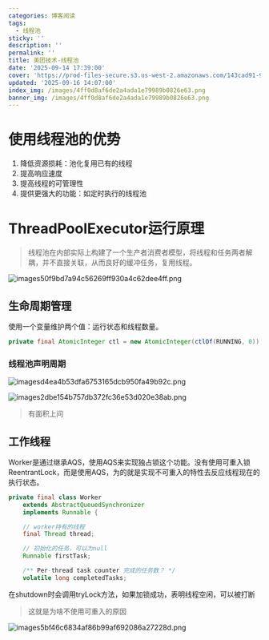 ```yaml
---
categories: 博客阅读
tags:
  - 线程池
sticky: ''
description: ''
permalink: ''
title: 美团技术-线程池
date: '2025-09-14 17:39:00'
cover: 'https://prod-files-secure.s3.us-west-2.amazonaws.com/143cad91-961b-48b0-82dc-78fbb6eb5abe/a83b1a79-4a73-4c27-a521-55adc5566c85/wallhaven-5g1pr3.png?X-Amz-Algorithm=AWS4-HMAC-SHA256&X-Amz-Content-Sha256=UNSIGNED-PAYLOAD&X-Amz-Credential=ASIAZI2LB466UYZZBE2U%2F20250919%2Fus-west-2%2Fs3%2Faws4_request&X-Amz-Date=20250919T040046Z&X-Amz-Expires=3600&X-Amz-Security-Token=IQoJb3JpZ2luX2VjEE8aCXVzLXdlc3QtMiJHMEUCIQDorLTKu8oMQeN3LDhfA79K5IugEN9gnG7Y7v4qEmnvhAIgNrcF06huSbHB%2FboIfMSs%2FN3zj%2BauapWfLh3b5Rh5IsAqiAQIyP%2F%2F%2F%2F%2F%2F%2F%2F%2F%2FARAAGgw2Mzc0MjMxODM4MDUiDOKplGqnq%2FT0oYsO3yrcA%2BrXnEDl5l%2BDXQLmwQrcwBNA0xQSuSIGWzGaAaWHiThCJOi1ypYzP7cQutJlCLe%2BqKLkDkG%2BaYpmojqGhEqBBIc2j19a4G4tkTC7nyiu8FT6q6jCYJdid5Ow5UawtxGwZUy%2BlHJ%2BwzTlOfczgvHyaEAZEUKMAOI3Zpx%2F1jVZ1ov5bV8a3UEMLh8xj1IdGqdc1Bmpug1qcA2X2e9HrZ5NybrogrWbXL8Ykz1hdGpFzPOAh8AGbJexukP%2BBQN58W4xajrLMrvQctwaqMDYL48p4vRBWqaMkK%2BTTbe3GvK9hvrDeBo44pnqddWD9ukLGe4ncmyPx6S1nOXntp2ZnmUWml3iLVYq5W66O8OD%2B5RucAOqmNY1THAHLdV0qrPiNzZXIxaaUHc3wZP8low3PRwT7cy7tAC2hc%2FZvZoIypfZYCl3pmkye5ecG1X836I9v%2BceRPy5YwrnQvL6sZ7MdrhfC70eX4x%2F3NzUXsxhj0Mx%2BTUdG%2FRo37FBu54xT%2F%2B5FdpnURNhtExGDJ9c5OsYykiU7lhKw1wXXFKfOiyTZ9MvxzCfehbKVJIvx4pkFDWDrUk8caojOVUZXPjYpRQ73r9KGOI09rMJCnDT9tTue9t0RTzkWtMvXOz5nz%2FsBls8MLWgssYGOqUBbzAcpgexknIerQs70q0qURoRqc%2F0Id8yMUSQFGbboIH38%2FylUwtj9uSJGiGpPF4ziv27cZIWBmGEJy75w7UQSV1fM44ca7W0QbbQSHHuZW200%2F%2Bb%2BKAXf7NPWwDV7y6LC24uxs8prA8Bc8J%2F5FDxXVlap6hhyEegUrQpJ%2FVmVZbhXzmp5Wwo1B4%2FibDDTngmOoWkxswOLXHbCsKm%2BYlVCFehRxa%2F&X-Amz-Signature=90bdcf318233b42090e67e126be1e85d1b4c410d320aaac583bb440af3cf93a3&X-Amz-SignedHeaders=host&x-amz-checksum-mode=ENABLED&x-id=GetObject'
updated: '2025-09-16 14:07:00'
index_img: /images/4ff0d8af6de2a4ada1e79989b0826e63.png
banner_img: /images/4ff0d8af6de2a4ada1e79989b0826e63.png
---
```


# 使用线程池的优势

1. 降低资源损耗：池化复用已有的线程
2. 提高响应速度
3. 提高线程的可管理性
4. 提供更强大的功能：如定时执行的线程池

# ThreadPoolExecutor运行原理

> 线程池在内部实际上构建了一个生产者消费者模型，将线程和任务两者解耦，并不直接关联，从而良好的缓冲任务，复用线程。

![images50f9bd7a94c56269ff930a4c62dee4ff.png](/images/935cf03247f45c2ab25eee2161793bf3.png)


## 生命周期管理


使用一个变量维护两个值：运行状态和线程数量。


```java
private final AtomicInteger ctl = new AtomicInteger(ctlOf(RUNNING, 0));
```


### 线程池声明周期


![imagesd4ea4b53dfa6753165dcb950fa49b92c.png](/images/ea5e7281c09ddadcab69ef378928f0b7.png)


![images2dbe154b757db372fc36e53d020e38ab.png](/images/6f0cee8aed1707c47edd29e1505ad8a1.png)

> 有面积上问

## 工作线程


Worker是通过继承AQS，使用AQS来实现独占锁这个功能。没有使用可重入锁ReentrantLock，而是使用AQS，为的就是实现不可重入的特性去反应线程现在的执行状态。


```java
private final class Worker
    extends AbstractQueuedSynchronizer
    implements Runnable {

    // worker持有的线程
    final Thread thread;

    // 初始化的任务，可以为null
    Runnable firstTask;

    /** Per-thread task counter 完成的任务数？ */
    volatile long completedTasks;
```


在shutdown时会调用tryLock方法，如果加锁成功，表明线程空闲，可以被打断

> 这就是为啥不使用可重入的原因

![images5bf46c6834af86b99af692086a27228d.png](/images/414e8ad1f7f92e0bc14526ebdbde437c.png)


